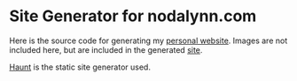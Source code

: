 # Site Generator for nodalynn.com

Here is the source code for generating my [personal website](https://nodalynn.com).
Images are not included here, but are included in the generated
[site](https://github.com/niltnir/niltnir.github.io).

[Haunt](https://dthompson.us/projects/haunt.html) is the static site generator used.
